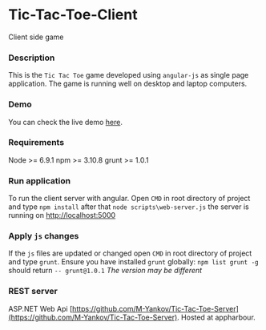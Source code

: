 # Tic-Tac-Toe-Client
Client side game

### Description
This is the `Tic Tac Toe` game developed using `angular-js` as single page application. The game is running well on 
desktop and laptop computers. 

### Demo
You can check the live demo [here](https://tic-tac-toe-client.herokuapp.com/).

### Requirements
Node >= 6.9.1
npm >= 3.10.8
grunt >= 1.0.1

### Run application
To run the client server with angular. Open `CMD` in root directory of project and type `npm install` after that
 `node scripts\web-server.js` the server is running on [http://localhost:5000](http://localhost:5000)

### Apply `js` changes
If the `js` files are updated or changed open `CMD` in root directory of project and type `grunt`. Ensure you have
installed `grunt` globally: `npm list grunt -g` should return `-- grunt@1.0.1` *The version may be different*

### REST server 
ASP.NET Web Api [https://github.com/M-Yankov/Tic-Tac-Toe-Server](https://github.com/M-Yankov/Tic-Tac-Toe-Server).
Hosted at appharbour.